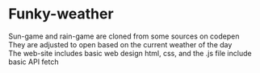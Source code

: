 # Funky-weather
Sun-game and rain-game are cloned from some sources on codepen <br>
They are adjusted to open based on the current weather of the day <br>
The web-site includes basic web design html, css, and the .js file include basic API fetch <br>
